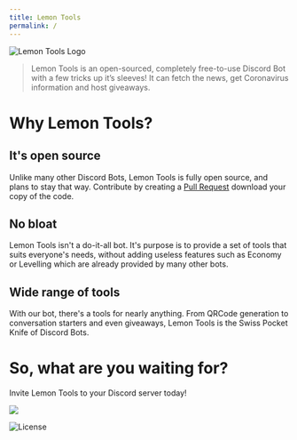```yaml
---
title: Lemon Tools
permalink: /
---
```

![Lemon Tools Logo](https://i.imgur.com/2x6Et4V.png)
> Lemon Tools is an open-sourced, completely free-to-use Discord Bot with a few tricks up it’s sleeves! It can fetch the news, get Coronavirus information and host giveaways. 

# Why Lemon Tools?

## It's open source
Unlike many other Discord Bots, Lemon Tools is fully open source, and plans to stay that way. Contribute by creating a [Pull Request](https://github.com/CoolJim/lemontools/pulls) download your copy of the code.

## No bloat
Lemon Tools isn't a do-it-all bot. It's purpose is to provide a set of tools that suits everyone's needs, without adding useless features such as Economy or Levelling which are already provided by many other bots.

## Wide range of tools
With our bot, there's a tools for nearly anything. From QRCode generation to conversation starters and even giveaways, Lemon Tools is the Swiss Pocket Knife of Discord Bots.

# So, what are you waiting for?
Invite Lemon Tools to your Discord server today!

[![](https://raster.shields.io/badge/-Click%20to%20invite-yellow?style=for-the-badge)](https://discord.com/api/oauth2/authorize?client_id=896309687136436234&scope=bot+applications.commands&permissions=448928796608)

![License](https://img.shields.io/github/license/cooljim/lemontools)
